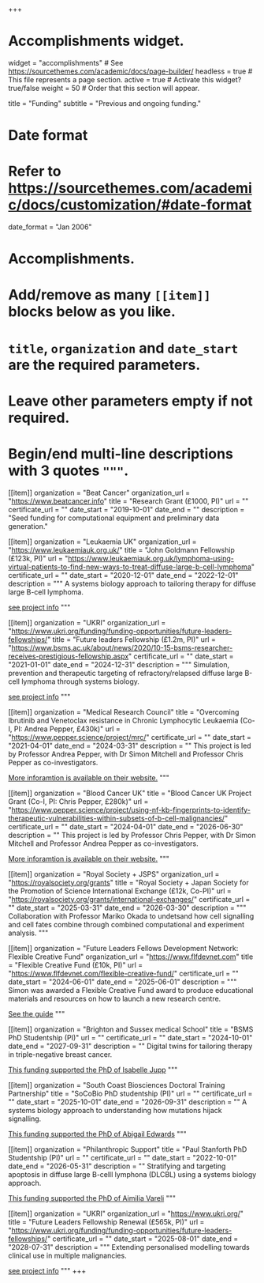 +++
# Accomplishments widget.
widget = "accomplishments"  # See https://sourcethemes.com/academic/docs/page-builder/
headless = true  # This file represents a page section.
active = true  # Activate this widget? true/false
weight = 50  # Order that this section will appear.

title = "Funding"
subtitle = "Previous and ongoing funding."

# Date format
#   Refer to https://sourcethemes.com/academic/docs/customization/#date-format
date_format = "Jan 2006"

# Accomplishments.
#   Add/remove as many `[[item]]` blocks below as you like.
#   `title`, `organization` and `date_start` are the required parameters.
#   Leave other parameters empty if not required.
#   Begin/end multi-line descriptions with 3 quotes `"""`.

[[item]]
  organization = "Beat Cancer"
  organization_url = "https://www.beatcancer.info"
  title = "Research Grant (£1000, PI)"
  url = ""
  certificate_url = ""
  date_start = "2019-10-01"
  date_end = ""
  description = "Seed funding for computational equipment and preliminary data generation."

[[item]]
  organization = "Leukaemia UK"
  organization_url = "https://www.leukaemiauk.org.uk/"
  title = "John Goldmann Fellowship (£123k, PI)"
  url = "https://www.leukaemiauk.org.uk/lymphoma-using-virtual-patients-to-find-new-ways-to-treat-diffuse-large-b-cell-lymphoma"
  certificate_url = ""
  date_start = "2020-12-01"
  date_end = "2022-12-01"
  description = """
  A systems biology approach to tailoring therapy for diffuse large B-cell lymphoma. 
  
  [see project info](../project/primary-dlbcl/)
  """
  
  [[item]]
  organization = "UKRI"
  organization_url = "https://www.ukri.org/funding/funding-opportunities/future-leaders-fellowships/"
  title = "Future leaders Fellowship (£1.2m, PI)"
  url = "https://www.bsms.ac.uk/about/news/2020/10-15-bsms-researcher-receives-prestigious-fellowship.aspx"
  certificate_url = ""
  date_start = "2021-01-01"
  date_end = "2024-12-31"
  description = """
  Simulation, prevention and therapeutic targeting of refractory/relapsed diffuse large B-cell lymphoma through systems biology.
  
  [see project info](../project/rr-dlbcl/)
  """
  
  [[item]]
  organization = "Medical Research Council"
  title = "Overcoming Ibrutinib and Venetoclax resistance in Chronic Lymphocytic Leukaemia (Co-I, PI: Andrea Pepper, £430k)"
  url = "https://www.pepper.science/project/mrc/"
  certificate_url = ""
  date_start = "2021-04-01"
  date_end = "2024-03-31"
  description = ""
  This project is led by Professor Andrea Pepper, with Dr Simon Mitchell and Professor Chris Pepper as co-investigators.
  
  [More inforamtion is available on their website.](https://www.pepper.science/project/mrc/)
  """

  [[item]]
  organization = "Blood Cancer UK"
  title = "Blood Cancer UK Project Grant (Co-I, PI: Chris Pepper, £280k)"
  url = "https://www.pepper.science/project/using-nf-kb-fingerprints-to-identify-therapeutic-vulnerabilities-within-subsets-of-b-cell-malignancies/"
  certificate_url = ""
  date_start = "2024-04-01"
  date_end = "2026-06-30"
  description = ""
  This project is led by Professor Chris Pepper, with Dr Simon Mitchell and Professor Andrea Pepper as co-investigators.
  
  [More inforamtion is available on their website.](https://www.pepper.science/project/using-nf-kb-fingerprints-to-identify-therapeutic-vulnerabilities-within-subsets-of-b-cell-malignancies/)
  """
  
  [[item]]
  organization = "Royal Society + JSPS"
  organization_url = "https://royalsociety.org/grants"
  title = "Royal Society + Japan Society for the Promotion of Science International Exchange (£12k, Co-PI)"
  url = "https://royalsociety.org/grants/international-exchanges/"
  certificate_url = ""
  date_start = "2025-03-31"
  date_end = "2026-03-30"
  description = """
  Collaboration with Professor Mariko Okada to undetsand how cell signalling and cell fates combine through combined computational and experiment analysis.
  """

  
  [[item]]
  organization = "Future Leaders Fellows Development Network: Flexible Creative Fund"
  organization_url = "https://www.flfdevnet.com"
  title = "Flexible Creative Fund (£10k, PI)"
  url = "https://www.flfdevnet.com/flexible-creative-fund/"
  certificate_url = ""
  date_start = "2024-06-01"
  date_end = "2025-06-01"
  description = """
  Simon was awarded a Flexible Creative Fund award to produce educational materials and resources on how to launch a new research centre.

  [See the guide](https://mitchell.science/guide/centre/)
  """


  [[item]]
  organization = "Brighton and Sussex medical School"
  title = "BSMS PhD Studentship (PI)"
  url = ""
  certificate_url = ""
  date_start = "2024-10-01"
  date_end = "2027-09-31"
  description = ""
  Digital twins for tailoring therapy in triple-negative breast cancer.
  
  [This funding supported the PhD of Isabelle Jupp](../authors/isabelle/)
  """

  [[item]]
  organization = "South Coast Biosciences Doctoral Training Partnership"
  title = "SoCoBio PhD studentship (PI)"
  url = ""
  certificate_url = ""
  date_start = "2025-10-01"
  date_end = "2026-09-31"
  description = ""
  A systems biology approach to understanding how mutations hijack signalling.
  
  [This funding supported the PhD of Abigail Edwards](../authors/abigail/)
  """
  
  [[item]]
  organization = "Philanthropic Support"
  title = "Paul Stanforth PhD Studentship (PI)"
  url = ""
  certificate_url = ""
  date_start = "2022-10-01"
  date_end = "2026-05-31"
  description = ""
  Stratifying and targeting apoptosis in diffuse large B-celll lymphona (DLCBL) using a systems biology approach.
  
  [This funding supported the PhD of Aimilia Vareli](../authors/aimilia/)
  """

  [[item]]
  organization = "UKRI"
  organization_url = "https://www.ukri.org/"
  title = "Future Leaders Fellowship Renewal (£565k, PI)"
  url = "https://www.ukri.org/funding/funding-opportunities/future-leaders-fellowships/"
  certificate_url = ""
  date_start = "2025-08-01"
  date_end = "2028-07-31"
  description = """
  Extending personalised modelling towards clinical use in multiple malignancies.

  [see project info](../project/multi-malignancy/)
  """
+++
